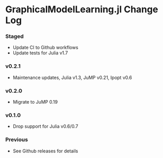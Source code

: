 GraphicalModelLearning.jl Change Log
====================================

### Staged
- Update CI to Github workflows
- Update tests for Julia v1.7

### v0.2.1
- Maintenance updates, Julia v1.3, JuMP v0.21, Ipopt v0.6

### v0.2.0
- Migrate to JuMP 0.19

### v0.1.0
- Drop support for Julia v0.6/0.7

### Previous
- See Github releases for details
